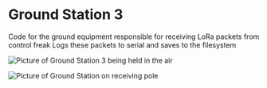 # Ground Station 3

Code for the ground equipment responsible for receiving LoRa packets from control freak
Logs these packets to serial and saves to the filesystem

![Picture of Ground Station 3 being held in the air](https://github.com/RIT-Launch-Initiative/FSW/blob/cowsed/freak_from_the_airport/app/payload/control_freak/ground_station2/extra/gs3.jpg?raw=true)

![Picture of Ground Station on receiving pole](https://github.com/RIT-Launch-Initiative/FSW/blob/cowsed/freak_from_the_airport/app/payload/control_freak/ground_station2/extra/pole.jpg?raw=true)

